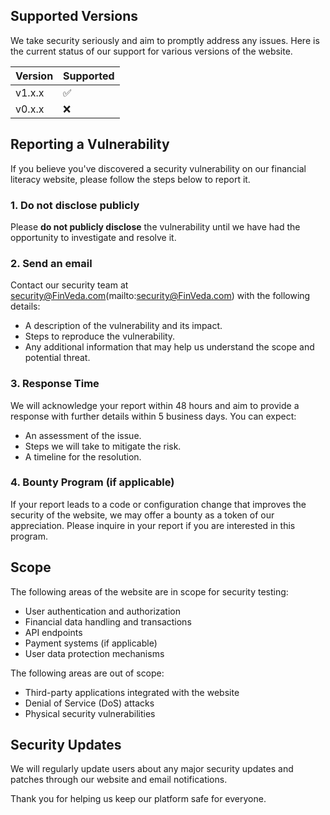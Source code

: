 <!-- # Security Policy -->

## Supported Versions
We take security seriously and aim to promptly address any issues. Here is the current status of our support for various versions of the website.

| Version       | Supported          |
| ------------- | ------------------ |
| v1.x.x        | :white_check_mark:  |
| v0.x.x        | :x:                |

## Reporting a Vulnerability

If you believe you've discovered a security vulnerability on our financial literacy website, please follow the steps below to report it.

### 1. **Do not disclose publicly**  
   Please **do not publicly disclose** the vulnerability until we have had the opportunity to investigate and resolve it.

### 2. **Send an email**  
   Contact our security team at security@FinVeda.com(mailto:security@FinVeda.com) with the following details:
   - A description of the vulnerability and its impact.
   - Steps to reproduce the vulnerability.
   - Any additional information that may help us understand the scope and potential threat.

### 3. **Response Time**  
   We will acknowledge your report within 48 hours and aim to provide a response with further details within 5 business days. You can expect:
   - An assessment of the issue.
   - Steps we will take to mitigate the risk.
   - A timeline for the resolution.

### 4. **Bounty Program (if applicable)**  
   If your report leads to a code or configuration change that improves the security of the website, we may offer a bounty as a token of our appreciation. Please inquire in your report if you are interested in this program.

## Scope

The following areas of the website are in scope for security testing:
- User authentication and authorization
- Financial data handling and transactions
- API endpoints
- Payment systems (if applicable)
- User data protection mechanisms

The following areas are out of scope:
- Third-party applications integrated with the website
- Denial of Service (DoS) attacks
- Physical security vulnerabilities

## Security Updates

We will regularly update users about any major security updates and patches through our website and email notifications.

Thank you for helping us keep our platform safe for everyone.
